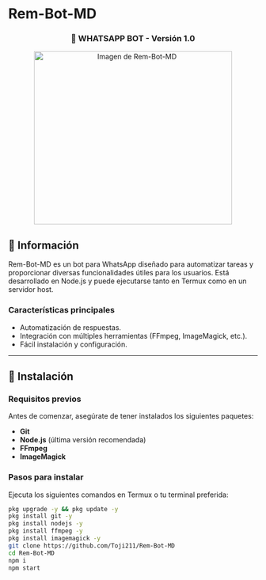 # Rem-Bot-MD

<h3 align="center">🤖 WHATSAPP BOT - Versión 1.0</h3>
<p align="center">
    <img src="https://encrypted-tbn0.gstatic.com/images?q=tbn:ANd9GcR6jUZyfp6NI-QnWhVq_5IszuduIXXFQ84zww&s"alt="Imagen de Rem-Bot-MD" width="400" height="350">
</p>

## 📝 Información
Rem-Bot-MD es un bot para WhatsApp diseñado para automatizar tareas y proporcionar diversas funcionalidades útiles para los usuarios. 
Está desarrollado en Node.js y puede ejecutarse tanto en Termux como en un servidor host.

### Características principales
- Automatización de respuestas.
- Integración con múltiples herramientas (FFmpeg, ImageMagick, etc.).
- Fácil instalación y configuración.

---

## 🚀 Instalación

### Requisitos previos
Antes de comenzar, asegúrate de tener instalados los siguientes paquetes:
- **Git**
- **Node.js** (última versión recomendada)
- **FFmpeg**
- **ImageMagick**

### Pasos para instalar
Ejecuta los siguientes comandos en Termux o tu terminal preferida:

```bash
pkg upgrade -y && pkg update -y
pkg install git -y
pkg install nodejs -y
pkg install ffmpeg -y
pkg install imagemagick -y
git clone https://github.com/Toji211/Rem-Bot-MD
cd Rem-Bot-MD
npm i
npm start


